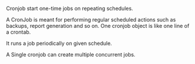 

Cronjob start one-time jobs on repeating schedules. 

A CronJob is meant for performing regular scheduled actions such as backups, report generation and so on. One cronjob object is like one line of a crontab. 

It runs a job periodically on given schedule. 

A Single cronjob can create multiple concurrent jobs. 